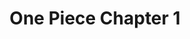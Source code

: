 ---
layout: item

title: One Piece Chapter 1
href: one-piece-chapter-1
tags: one-piece
chapter: 1

synopsis: Gol D. Roger was known as the "Pirate King," the strongest and most infamous being to have sailed the Grand Line. The capture and death of Roger by the World Government brought a change throughout the world. His last words before his death revealed the existence of the greatest treasure in the world, One Piece. It was this revelation that brought about the Grand Age of Pirates, men who dreamed of finding One Piece—which promises an unlimited amount of riches and fame—and quite possibly the pinnacle of glory and the title of the Pirate King.

categories: manhwa
image: /assets/images/one-piece-chapter-1/00.jpg
---